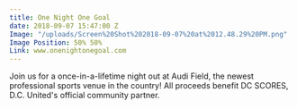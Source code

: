 ```yaml
---
title: One Night One Goal
date: 2018-09-07 15:47:00 Z
Image: "/uploads/Screen%20Shot%202018-09-07%20at%2012.48.29%20PM.png"
Image Position: 50% 50%
Link: www.onenightonegoal.com
---
```


Join us for a once-in-a-lifetime night out at Audi Field, the newest professional sports venue in the country! All proceeds benefit DC SCORES, D.C. United's official community partner.